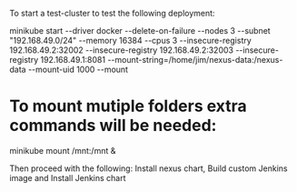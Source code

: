To start a test-cluster to test the following deployment:

minikube start --driver docker --delete-on-failure --nodes 3 --subnet "192.168.49.0/24" --memory 16384 --cpus 3 --insecure-registry 192.168.49.2:32002 --insecure-registry 192.168.49.2:32003 --insecure-registry 192.168.49.1:8081 --mount-string=/home/jim/nexus-data:/nexus-data --mount-uid 1000 --mount

# To mount mutiple folders extra commands will be needed:

minikube mount /mnt:/mnt &

Then proceed with the following: Install nexus chart, Build custom Jenkins image and Install Jenkins chart

